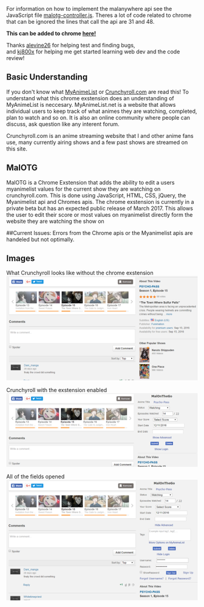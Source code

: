 For information on how to implement the malanywhere api see the JavaScript file [malotg-controller.js](https://github.com/WanderingBrooks/MalOnTheGo/blob/master/JavaScript/malotg-controller.js). Theres a lot of code related to chrome that can be ignored the lines that call the api are 31 and 48.

**This can be added to chrome [here!](https://chrome.google.com/webstore/detail/malonthego/pgfecfcomkboinfddemijongdccpacmj)**

Thanks [alevine26](https://github.com/alevine26) for helping test and finding bugs,</br>
and [kj800x](https://github.com/kj800x) for helping me get started learning web dev and the code review!


## Basic Understanding
If you don't know what [MyAnimeList](https://myanimelist.net/) or [Crunchyroll.com](https://crunchyroll.com/) are read this!
  To understand what this chrome exstension does an understanding of MyAnimeList is neccesary. MyAnimeList.net is a website that allows individual users to keep track of what animes they are watching, completed, plan to watch and so on. It is also an online community where people can discuss, ask question like any interent forum. 
  
Crunchyroll.com is an anime streaming website that I and other anime fans use, many currently airing shows and a few past shows are streamed on this site.

## MalOTG
MalOTG is a Chrome Exstension that adds the ability to edit a users myanimelist values for the current show they are watching on crunchyroll.com. This is done using JavaScript, HTML, CSS, jQuery, the Myanimelist api and Chromes apis. The chrome exstension is currently in a private beta but has an expected public release of March 2017. This allows the user to edit their score or most values on myanimelist directly form the website they are watching the show on 

##Current Issues:
  Errors from the Chrome apis or the Myanimelist apis are handeled but not optimally.
  
  
## Images 

What Crunchyroll looks like without the chrome exstension
![No Fields](https://github.com/WanderingBrooks/MalOnTheGo/blob/master/images/without.PNG)

Crunchyroll with the exstension enabled
![Some Fields](https://github.com/WanderingBrooks/MalOnTheGo/blob/master/images/with.PNG)

All of the fields opened
![All Fields](https://github.com/WanderingBrooks/MalOnTheGo/blob/master/images/withAllFields.PNG)




